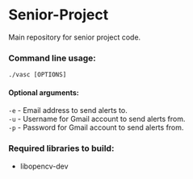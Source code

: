 Senior-Project
==============

Main repository for senior project code.

### Command line usage:
`./vasc [OPTIONS]`  
#### Optional arguments:
`-e` - Email address to send alerts to.  
`-u` - Username for Gmail account to send alerts from.  
`-p` - Password for Gmail account to send alerts from.  

### Required libraries to build:  
* libopencv-dev  

